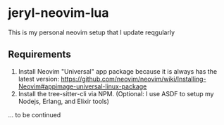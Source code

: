 # jeryl-neovim-lua
This is my personal neovim setup that I update reqgularly

## Requirements
1. Install Neovim "Universal" app package because it is always has the latest version: https://github.com/neovim/neovim/wiki/Installing-Neovim#appimage-universal-linux-package
2. Install the tree-sitter-cli via NPM. (Optional: I use ASDF to setup my Nodejs, Erlang, and Elixir tools)

... to be continued
